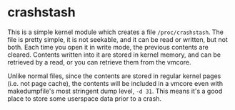 crashstash
==========

This is a simple kernel module which creates a file `/proc/crashstash`. The file
is pretty simple, it is not seekable, and it can be read or written, but not
both. Each time you open it in write mode, the previous contents are cleared.
Contents written into it are stored in kernel memory, and can be retrieved by a
read, or you can retrieve them from the vmcore.

Unlike normal files, since the contents are stored in regular kernel pages (i.e.
not page cache), the contents will be included in a vmcore even with
makedumpfile's most stringent dump level, `-d 31`. This means it's a good place
to store some userspace data prior to a crash.

